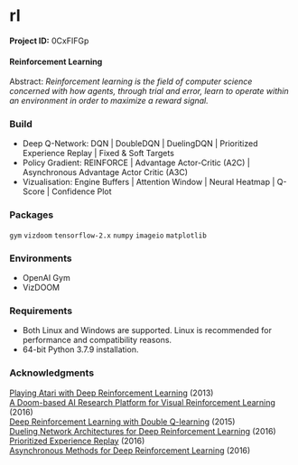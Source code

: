 # rl

**Project ID:** 0CxFIFGp

#### Reinforcement Learning
Abstract: *Reinforcement learning is the field of computer science concerned with how agents, through trial and error, learn to operate within an environment in order to maximize a reward signal.*

### Build
- Deep Q-Network: DQN | DoubleDQN | DuelingDQN | Prioritized Experience Replay | Fixed & Soft Targets
- Policy Gradient: REINFORCE | Advantage Actor-Critic (A2C) | Asynchronous Advantage Actor Critic (A3C)
- Vizualisation: Engine Buffers | Attention Window | Neural Heatmap | Q-Score | Confidence Plot

### Packages
`gym` `vizdoom` `tensorflow-2.x` `numpy` `imageio` `matplotlib`

### Environments
- OpenAI Gym
- VizDOOM

### Requirements
- Both Linux and Windows are supported. Linux is recommended for performance and compatibility reasons.
- 64-bit Python 3.7.9 installation.

### Acknowledgments
[Playing Atari with Deep Reinforcement Learning](https://arxiv.org/pdf/1312.5602v1.pdf) (2013)<br />
[A Doom-based AI Research Platform for Visual Reinforcement Learning](https://arxiv.org/pdf/1605.02097.pdf) (2016)<br />
[Deep Reinforcement Learning with Double Q-learning](https://arxiv.org/pdf/1509.06461.pdf) (2015)<br />
[Dueling Network Architectures for Deep Reinforcement Learning](https://arxiv.org/pdf/1511.06581.pdf) (2016)<br />
[Prioritized Experience Replay](https://arxiv.org/pdf/1511.05952.pdf) (2016)<br />
[Asynchronous Methods for Deep Reinforcement Learning](https://arxiv.org/pdf/1602.01783.pdf) (2016)
